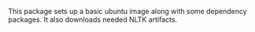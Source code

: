 This package sets up a basic ubuntu image along with some dependency packages. It also downloads needed NLTK artifacts.
